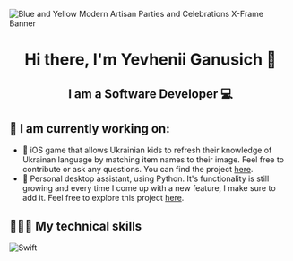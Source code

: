 ![Blue and Yellow Modern Artisan Parties and Celebrations X-Frame Banner](https://user-images.githubusercontent.com/33880254/186797530-ccd861f0-1f2e-49a2-82f8-b40013c9f084.jpg)
<h1 align="center"> Hi there, I'm Yevhenii Ganusich 👋 </h1>
<h2 align="center"> I am a Software Developer 💻 </h2>
<h2> 🔭 I am currently working on: </h2>
<ul>
  <li> 📱 iOS game that allows Ukrainian kids to refresh their knowledge of Ukrainan language by matching item names to their image. Feel free to contribute or ask any questions. You can find the project <a href="https://github.com/y3vhenii/Ridna-Mova">here</a>.
  </li>
  <li> 🔧 Personal desktop assistant, using Python. It's functionality is still growing and every time I come up with a new feature, I make sure to add it. Feel free to explore this project <a href="https://github.com/y3vhenii/desktopAssistant">here</a>.
  </li>
</ul>
<h2> 👨🏻‍💻 My technical skills </h2>
<img src="https://img.shields.io/badge/Swift-FA7343?style=for-the-badge&logo=swift&logoColor=white" alt="Swift">


<!--
**y3vhenii/y3vhenii** is a ✨ _special_ ✨ repository because its `README.md` (this file) appears on your GitHub profile.

Here are some ideas to get you started:

- 🔭 I’m currently working on ...
- 🌱 I’m currently learning ...
- 👯 I’m looking to collaborate on ...
- 🤔 I’m looking for help with ...
- 💬 Ask me about ...
- 📫 How to reach me: ...
- 😄 Pronouns: ...
- ⚡ Fun fact: ...
-->
